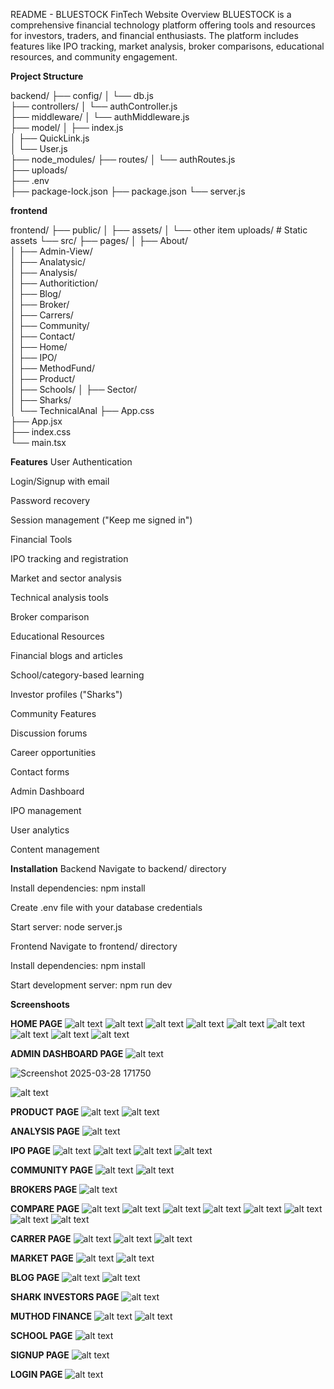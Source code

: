README - BLUESTOCK FinTech Website
Overview
BLUESTOCK is a comprehensive financial technology platform offering tools and resources for investors, traders, and financial enthusiasts. The platform includes features like IPO tracking, market analysis, broker comparisons, educational resources, and community engagement.

**Project Structure**


backend/
├── config/
│   └── db.js                
├── controllers/
│   └── authController.js    
├── middleware/
│   └── authMiddleware.js    
├── model/
│   ├── index.js              
│   ├── QuickLink.js         
│   └── User.js               
├── node_modules/
├── routes/
│   └── authRoutes.js        
├── uploads/                  
├── .env                      
├── package-lock.json
├── package.json
└── server.js   

**frontend**

frontend/
├── public/
│   ├── assets/
│   └── other item uploads/   # Static assets
└── src/
    ├── pages/
    │   ├── About/           
    │   ├── Admin-View/       
    │   ├── Analatysic/       
    │   ├── Analysis/         
    │   ├── Authoritiction/   
    │   ├── Blog/             
    │   ├── Broker/           
    │   ├── Carrers/          
    │   ├── Community/        
    │   ├── Contact/         
    │   ├── Home/            
    │   ├── IPO/             
    │   ├── MethodFund/       
    │   ├── Product/          
    │   ├── Schools/
    │   ├── Sector/          
    │   ├── Sharks/           
    │   └── TechnicalAnal
    ├── App.css               
    ├── App.jsx               
    ├── index.css            
    └── main.tsx             


**Features**
User Authentication

Login/Signup with email

Password recovery

Session management ("Keep me signed in")

Financial Tools

IPO tracking and registration

Market and sector analysis

Technical analysis tools

Broker comparison

Educational Resources

Financial blogs and articles

School/category-based learning

Investor profiles ("Sharks")

Community Features

Discussion forums

Career opportunities

Contact forms

Admin Dashboard

IPO management

User analytics

Content management

**Installation**
Backend
Navigate to backend/ directory

Install dependencies: npm install

Create .env file with your database credentials

Start server: node server.js

Frontend
Navigate to frontend/ directory

Install dependencies: npm install

Start development server: npm run dev

**Screenshoots**

**HOME PAGE**
![alt text](<Screenshot 2025-03-28 171429.png>)
![alt text](<Screenshot 2025-03-28 171445.png>)
![alt text](<Screenshot 2025-03-28 171459.png>)
![alt text](<Screenshot 2025-03-28 171518.png>)
![alt text](<Screenshot 2025-03-28 171529.png>)
![alt text](<Screenshot 2025-03-28 171537.png>)
![alt text](<Screenshot 2025-03-28 171548.png>)
![alt text](<Screenshot 2025-03-28 171559.png>)
![alt text](<Screenshot 2025-03-28 171612.png>)

**ADMIN DASHBOARD PAGE**
![alt text](<Screenshot 2025-03-28 171733.png>)

![Screenshot 2025-03-28 171750](https://github.com/user-attachments/assets/2deefe72-f2f5-423c-9948-64377eb92153)

![alt text](<Screenshot 2025-03-28 171809.png>)

**PRODUCT PAGE**
![alt text](<Screenshot 2025-03-28 171827.png>)
![alt text](<Screenshot 2025-03-28 171838.png>)

**ANALYSIS PAGE**
![alt text](<Screenshot 2025-03-28 171859.png>)

**IPO PAGE**
![alt text](<Screenshot 2025-03-28 171917.png>)
![alt text](<Screenshot 2025-03-28 172030.png>)
![alt text](<Screenshot 2025-03-28 172048.png>)
![alt text](<Screenshot 2025-03-28 172103.png>)

**COMMUNITY PAGE**
![alt text](<Screenshot 2025-03-28 172328.png>)
![alt text](<Screenshot 2025-03-28 172336.png>)

**BROKERS PAGE**
![alt text](<Screenshot 2025-03-28 172353.png>)

**COMPARE PAGE**
![alt text](<Screenshot 2025-03-28 172652.png>)
![alt text](<Screenshot 2025-03-28 172705.png>)
![alt text](<Screenshot 2025-03-28 172714.png>)
![alt text](<Screenshot 2025-03-28 172722.png>)
![alt text](<Screenshot 2025-03-28 172734.png>)
![alt text](<Screenshot 2025-03-28 172749.png>)
![alt text](<Screenshot 2025-03-28 172759.png>)
![alt text](<Screenshot 2025-03-28 172807.png>)

**CARRER PAGE**
![alt text](<Screenshot 2025-03-28 173008.png>)
![alt text](<Screenshot 2025-03-28 173510.png>)
![alt text](<Screenshot 2025-03-28 173530.png>)

**MARKET PAGE**
![alt text](<Screenshot 2025-03-28 173556.png>)
![alt text](<Screenshot 2025-03-28 173620.png>)

**BLOG PAGE**
![alt text](<Screenshot 2025-03-28 173640.png>)
![alt text](<Screenshot 2025-03-28 173650.png>)

**SHARK INVESTORS PAGE**
![alt text](<Screenshot 2025-03-28 173715.png>)

**MUTHOD FINANCE**
![alt text](<Screenshot 2025-03-28 173732.png>)
![alt text](<Screenshot 2025-03-28 173740.png>)

**SCHOOL PAGE**
![alt text](<Screenshot 2025-03-28 173801.png>)

**SIGNUP PAGE**
![alt text](<Screenshot 2025-03-28 174226.png>)

**LOGIN PAGE**
![alt text](<Screenshot 2025-03-28 174234.png>)
